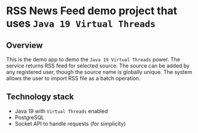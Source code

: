 # RSS News Feed demo project that uses `Java 19 Virtual Threads`

## Overview
This is the demo app to demo the `Java 19 Virtual Threads` power. The service returns RSS feed 
for selected source. The source can be added by any registered user, though the source name is globally 
unique. The system allows the user to import RSS file as a batch operation.

## Technology stack
* Java 19 with `Virtual Threads` enabled
* PostgreSQL
* Socket API to handle requests (for simplicity)
